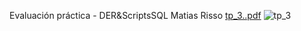 Evaluación práctica - DER&ScriptsSQL
Matias Risso
[tp_3..pdf](https://github.com/jmattias1/Evaluaci-n-pr-ctica---DER-ScriptsSQL/files/9538916/tp_3.pdf)
![tp_3](https://user-images.githubusercontent.com/106113013/189449886-78133ae2-cbe5-46d1-82fc-11d421e6b00b.png)
